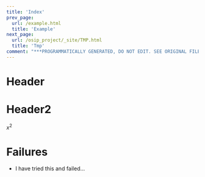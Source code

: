```yaml
---
title: 'Index'
prev_page:
  url: /example.html
  title: 'Example'
next_page:
  url: /osip_project/_site/TMP.html
  title: 'Tmp'
comment: "***PROGRAMMATICALLY GENERATED, DO NOT EDIT. SEE ORIGINAL FILES IN /content***"
---
```

# Header 
# Header2

$x^2$

# Failures
- I have tried this and failed...